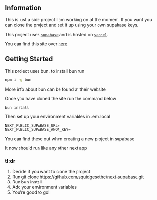 ## Information

This is just a side project I am working on at the moment. If you want you can clone the project and set it up using your own supabase keys.


This project uses [`supabase`](https://supabase.com) and is hosted on [`vercel`](https://vercel.com).

You can find this site over [here](https://next-supabase-phi.vercel.app)



## Getting Started
This project uses bun, to install bun run
```bash
npm i -g bun
 ```

More info about [bun](https://bun.sh) can be found at their website

Once you have cloned the site run the command below
```bash
bun install
```
Then set up your environment variables in .env.local
```env
NEXT_PUBLIC_SUPABASE_URL=
NEXT_PUBLIC_SUPABASE_ANON_KEY=
```

You can find these out when creating a new project in supabase

It now should run like any other next app 

### tl:dr

1. Decide if you want to clone the project
2. Run git clone https://github.com/squidgesethc/next-supabase.git
3. Run bun install
4. Add your environment variables
5. You're good to go!
